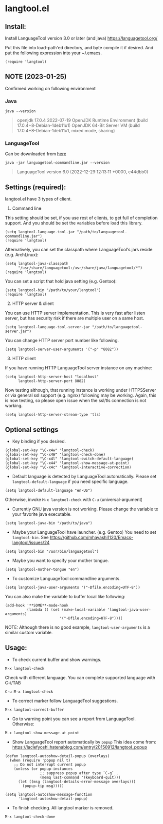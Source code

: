 langtool.el
===========

## Install:

Install LanguageTool version 3.0 or later (and java)
https://languagetool.org/

Put this file into load-path'ed directory, and byte compile it if
desired. And put the following expression into your ~/.emacs.

```
(require 'langtool)
```

## NOTE (2023-01-25)

Confirmed working on following environment

### Java

`java --version`

> openjdk 17.0.4 2022-07-19
> OpenJDK Runtime Environment (build 17.0.4+8-Debian-1deb11u1)
> OpenJDK 64-Bit Server VM (build 17.0.4+8-Debian-1deb11u1, mixed mode, sharing)

### LanguageTool

Can be downloaded from [here](https://languagetool.org/download/) 

`java -jar languagetool-commandline.jar --version`

> LanguageTool version 6.0 (2022-12-29 12:13:11 +0000, e44dbb0)

## Settings (required):

langtool.el have 3 types of client.

1. Command line

 This setting should be set, if you use rest of clients, to get full of
 completion support. And you should be set the variables before load
 this library.

```
(setq langtool-language-tool-jar "/path/to/languagetool-commandline.jar")
(require 'langtool)
```

Alternatively, you can set the classpath where LanguageTool's jars reside
(e.g. ArchLinux):

```
(setq langtool-java-classpath
      "/usr/share/languagetool:/usr/share/java/languagetool/*")
(require 'langtool)
```


You can set a script that hold java setting (e.g. Gentoo):

```
(setq langtool-bin "/path/to/your/langtool")
(require 'langtool)
```

2. HTTP server & client

 You can use HTTP server implementation. This is very fast after listen server,
 but has security risk if there are multiple user on a same host.

```
(setq langtool-language-tool-server-jar "/path/to/languagetool-server.jar")
```

You can change HTTP server port number like following.

```
(setq langtool-server-user-arguments '("-p" "8082"))
```

3. HTTP client

If you have running HTTP LanguageTool server instance on any machine:

```
(setq langtool-http-server-host "localhost"
      langtool-http-server-port 8082)
```

Now testing although, that running instance is working under HTTPSServer or via
general ssl support (e.g. nginx) following may be working. Again, this is now
testing, so please open issue when the ssl/tls connection is not working.

```
(setq langtool-http-server-stream-type 'tls)
```

## Optional settings

* Key binding if you desired.

```
(global-set-key "\C-x4w" 'langtool-check)
(global-set-key "\C-x4W" 'langtool-check-done)
(global-set-key "\C-x4l" 'langtool-switch-default-language)
(global-set-key "\C-x44" 'langtool-show-message-at-point)
(global-set-key "\C-x4c" 'langtool-interactive-correction)
```

* Default language is detected by LanguageTool automatically.
  Please set `langtool-default-language` if you need specific language.

```
(setq langtool-default-language "en-US")
```

  Otherwise, invoke `M-x langtool-check` with `C-u` (universal-argument)

* Currently GNU java version is not working.
  Please change the variable to your favorite java executable.

```
(setq langtool-java-bin "/path/to/java")
```

* Maybe your LanguageTool have launcher. (e.g. Gentoo)
  You need to set `langtool-bin`.
  See https://github.com/mhayashi1120/Emacs-langtool/issues/24

```
(setq langtool-bin "/usr/bin/languagetool")
```

* Maybe you want to specify your mother tongue.

```
(setq langtool-mother-tongue "en")
```

* To customize LanguageTool commandline arguments.

```
(setq langtool-java-user-arguments '("-Dfile.encoding=UTF-8"))
```

  You can also make the variable to buffer local like following:

```
(add-hook '**SOME**-mode-hook
          (lambda () (set (make-local-variable 'langtool-java-user-arguments)
                         '("-Dfile.encoding=UTF-8"))))
```

  NOTE: Although there is no good example, `langtool-user-arguments` is
  a similar custom variable.

## Usage:

* To check current buffer and show warnings.

```
M-x langtool-check
```

  Check with different language. You can complete supported language
  with C-i/TAB

```
C-u M-x langtool-check
```

* To correct marker follow LanguageTool suggestions.

```
M-x langtool-correct-buffer
```

* Go to warning point you can see a report from LanguageTool.
  Otherwise:

```
M-x langtool-show-message-at-point
```

* Show LanguageTool report automatically by `popup`
  This idea come from:
  https://laclefyoshi.hatenablog.com/entry/20150912/langtool_popup

```
(defun langtool-autoshow-detail-popup (overlays)
  (when (require 'popup nil t)
    ;; Do not interrupt current popup
    (unless (or popup-instances
                ;; suppress popup after type `C-g` .
                (memq last-command '(keyboard-quit)))
      (let ((msg (langtool-details-error-message overlays)))
        (popup-tip msg)))))
```

```
(setq langtool-autoshow-message-function
      'langtool-autoshow-detail-popup)
```

* To finish checking. All langtool marker is removed.

```
M-x langtool-check-done
```

